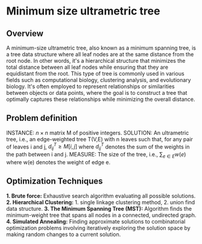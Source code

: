 # Minimum size ultrametric tree
## Overview
A minimum-size ultrametric tree, also known as a minimum spanning tree, is a tree data structure where all leaf nodes are at the same distance from the root node. In other words, it's a hierarchical structure that minimizes the total distance between all leaf nodes while ensuring that they are equidistant from the root. This type of tree is commonly used in various fields such as computational biology, clustering analysis, and evolutionary biology. It's often employed to represent relationships or similarities between objects or data points, where the goal is to construct a tree that optimally captures these relationships while minimizing the overall distance.

## Problem definition
INSTANCE:  $n\times n$ matrix M of positive integers.
SOLUTION: An ultrametric tree, i.e., an edge-weighted tree T(V,E) with n leaves such that, for any pair of leaves i and j, $d_{ij}^T \geq M[i,j]$ where $d_{ij}^T$ denotes the sum of the weights in the path between i and j.
MEASURE: The size of the tree, i.e., $\sum_{e \in E} w(e)$ where w(e) denotes the weight of edge e. 

## Optimization Techniques
**1. Brute force:** Exhaustive search algorithm evaluating all possible solutions.
**2. Hierarchical Clustering:** 1. single linkage clustering method, 2. union find data structure. 
**3. The Minimum Spanning Tree (MST):** Algorithm finds the minimum-weight tree that spans all nodes in a connected, undirected graph.
**4. Simulated Annealing:** Finding approximate solutions to combinatorial optimization problems involving iteratively exploring the solution space by making random changes to a current solution.

